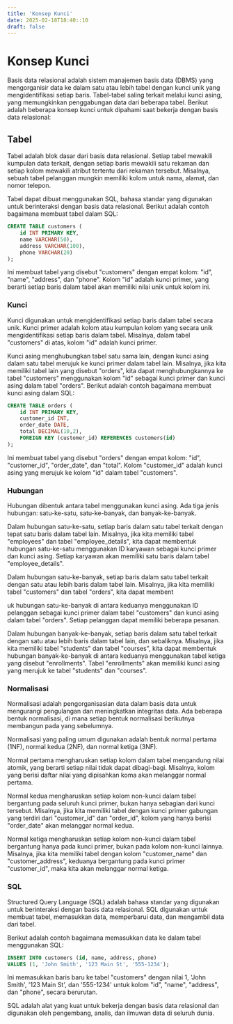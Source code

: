 ```yaml
---
title: 'Konsep Kunci'
date: 2025-02-18T18:40::10
draft: false
---
```


# Konsep Kunci

Basis data relasional adalah sistem manajemen basis data (DBMS) yang mengorganisir data ke dalam satu atau lebih tabel dengan kunci unik yang mengidentifikasi setiap baris. Tabel-tabel saling terkait melalui kunci asing, yang memungkinkan penggabungan data dari beberapa tabel. Berikut adalah beberapa konsep kunci untuk dipahami saat bekerja dengan basis data relasional:

## **Tabel**

Tabel adalah blok dasar dari basis data relasional. Setiap tabel mewakili kumpulan data terkait, dengan setiap baris mewakili satu rekaman dan setiap kolom mewakili atribut tertentu dari rekaman tersebut. Misalnya, sebuah tabel pelanggan mungkin memiliki kolom untuk nama, alamat, dan nomor telepon.

Tabel dapat dibuat menggunakan SQL, bahasa standar yang digunakan untuk berinteraksi dengan basis data relasional. Berikut adalah contoh bagaimana membuat tabel dalam SQL:

```sql
CREATE TABLE customers (
	id INT PRIMARY KEY,
	name VARCHAR(50),
	address VARCHAR(100),
	phone VARCHAR(20)
);
```

Ini membuat tabel yang disebut "customers" dengan empat kolom: "id", "name", "address", dan "phone". Kolom "id" adalah kunci primer, yang berarti setiap baris dalam tabel akan memiliki nilai unik untuk kolom ini.

### **Kunci**

Kunci digunakan untuk mengidentifikasi setiap baris dalam tabel secara unik. Kunci primer adalah kolom atau kumpulan kolom yang secara unik mengidentifikasi setiap baris dalam tabel. Misalnya, dalam tabel "customers" di atas, kolom "id" adalah kunci primer.

Kunci asing menghubungkan tabel satu sama lain, dengan kunci asing dalam satu tabel merujuk ke kunci primer dalam tabel lain. Misalnya, jika kita memiliki tabel lain yang disebut "orders", kita dapat menghubungkannya ke tabel "customers" menggunakan kolom "id" sebagai kunci primer dan kunci asing dalam tabel "orders". Berikut adalah contoh bagaimana membuat kunci asing dalam SQL:

```sql
CREATE TABLE orders (
	id INT PRIMARY KEY,
	customer_id INT,
	order_date DATE,
	total DECIMAL(10,2),
	FOREIGN KEY (customer_id) REFERENCES customers(id)
);
```

Ini membuat tabel yang disebut "orders" dengan empat kolom: "id", "customer_id", "order_date", dan "total". Kolom "customer_id" adalah kunci asing yang merujuk ke kolom "id" dalam tabel "customers".

### **Hubungan**

Hubungan dibentuk antara tabel menggunakan kunci asing. Ada tiga jenis hubungan: satu-ke-satu, satu-ke-banyak, dan banyak-ke-banyak.

Dalam hubungan satu-ke-satu, setiap baris dalam satu tabel terkait dengan tepat satu baris dalam tabel lain. Misalnya, jika kita memiliki tabel "employees" dan tabel "employee_details", kita dapat membentuk hubungan satu-ke-satu menggunakan ID karyawan sebagai kunci primer dan kunci asing. Setiap karyawan akan memiliki satu baris dalam tabel "employee_details".

Dalam hubungan satu-ke-banyak, setiap baris dalam satu tabel terkait dengan satu atau lebih baris dalam tabel lain. Misalnya, jika kita memiliki tabel "customers" dan tabel "orders", kita dapat membent

uk hubungan satu-ke-banyak di antara keduanya menggunakan ID pelanggan sebagai kunci primer dalam tabel "customers" dan kunci asing dalam tabel "orders". Setiap pelanggan dapat memiliki beberapa pesanan.

Dalam hubungan banyak-ke-banyak, setiap baris dalam satu tabel terkait dengan satu atau lebih baris dalam tabel lain, dan sebaliknya. Misalnya, jika kita memiliki tabel "students" dan tabel "courses", kita dapat membentuk hubungan banyak-ke-banyak di antara keduanya menggunakan tabel ketiga yang disebut "enrollments". Tabel "enrollments" akan memiliki kunci asing yang merujuk ke tabel "students" dan "courses".

### **Normalisasi**

Normalisasi adalah pengorganisasian data dalam basis data untuk mengurangi pengulangan dan meningkatkan integritas data. Ada beberapa bentuk normalisasi, di mana setiap bentuk normalisasi berikutnya membangun pada yang sebelumnya.

Normalisasi yang paling umum digunakan adalah bentuk normal pertama (1NF), normal kedua (2NF), dan normal ketiga (3NF).

Normal pertama mengharuskan setiap kolom dalam tabel mengandung nilai atomik, yang berarti setiap nilai tidak dapat dibagi-bagi. Misalnya, kolom yang berisi daftar nilai yang dipisahkan koma akan melanggar normal pertama.

Normal kedua mengharuskan setiap kolom non-kunci dalam tabel bergantung pada seluruh kunci primer, bukan hanya sebagian dari kunci tersebut. Misalnya, jika kita memiliki tabel dengan kunci primer gabungan yang terdiri dari "customer_id" dan "order_id", kolom yang hanya berisi "order_date" akan melanggar normal kedua.

Normal ketiga mengharuskan setiap kolom non-kunci dalam tabel bergantung hanya pada kunci primer, bukan pada kolom non-kunci lainnya. Misalnya, jika kita memiliki tabel dengan kolom "customer_name" dan "customer_address", keduanya bergantung pada kunci primer "customer_id", maka kita akan melanggar normal ketiga.

### **SQL**

Structured Query Language (SQL) adalah bahasa standar yang digunakan untuk berinteraksi dengan basis data relasional. SQL digunakan untuk membuat tabel, memasukkan data, memperbarui data, dan mengambil data dari tabel.

Berikut adalah contoh bagaimana memasukkan data ke dalam tabel menggunakan SQL:

```sql
INSERT INTO customers (id, name, address, phone)
VALUES (1, 'John Smith', '123 Main St', '555-1234');
```

Ini memasukkan baris baru ke tabel "customers" dengan nilai 1, 'John Smith', '123 Main St', dan '555-1234' untuk kolom "id", "name", "address", dan "phone", secara berurutan.

SQL adalah alat yang kuat untuk bekerja dengan basis data relasional dan digunakan oleh pengembang, analis, dan ilmuwan data di seluruh dunia.
